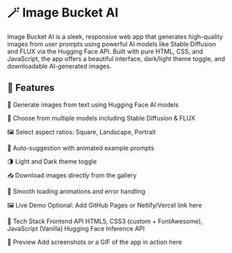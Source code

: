 <h1>🪄 Image Bucket AI</h1>
Image Bucket AI is a sleek, responsive web app that generates high-quality images from user prompts using powerful AI models like Stable Diffusion and FLUX via the Hugging Face API. Built with pure HTML, CSS, and JavaScript, the app offers a beautiful interface, dark/light theme toggle, and downloadable AI-generated images.

<h2>🌟 Features</h2>
🔮 Generate images from text using Hugging Face AI models

🎨 Choose from multiple models including Stable Diffusion & FLUX

🖼️ Select aspect ratios: Square, Landscape, Portrait

🧠 Auto-suggestion with animated example prompts

🌗 Light and Dark theme toggle

📥 Download images directly from the gallery

🔄 Smooth loading animations and error handling

🖼️ Live Demo
Optional: Add GitHub Pages or Netlify/Vercel link here

🚀 Tech Stack
Frontend	API
HTML5, CSS3 (custom + FontAwesome), JavaScript (Vanilla)	Hugging Face Inference API

📸 Preview
Add screenshots or a GIF of the app in action here
